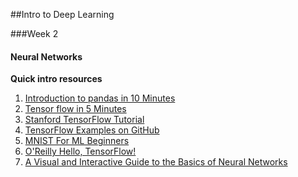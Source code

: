 ##Intro to Deep Learning

###Week 2 

#### Neural Networks

**Quick intro resources**


1. [Introduction to pandas in 10 Minutes](http://pandas.pydata.org/pandas-docs/stable/10min.html#min)
2. [Tensor flow in 5 Minutes](https://www.youtube.com/watch?v=2FmcHiLCwTU&t=84s)
3. [Stanford TensorFlow Tutorial](https://cs224d.stanford.edu/lectures/CS224d-Lecture7.pdf)
4. [TensorFlow Examples on GitHub](https://github.com/aymericdamien/TensorFlow-Examples)
5. [MNIST For ML Beginners](https://www.tensorflow.org/tutorials/mnist/beginners/)
6. [O'Reilly Hello, TensorFlow!](https://www.oreilly.com/learning/hello-tensorflow)
7. [A Visual and Interactive Guide to the Basics of Neural Networks](https://jalammar.github.io/visual-interactive-guide-basics-neural-networks/)